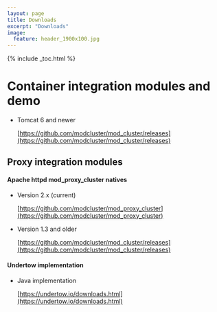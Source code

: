 ```yaml
---
layout: page
title: Downloads
excerpt: "Downloads"
image:
  feature: header_1900x100.jpg
---
```


{% include _toc.html %}

# Container integration modules and demo

* Tomcat 6 and newer

    [https://github.com/modcluster/mod_cluster/releases](https://github.com/modcluster/mod_cluster/releases)

## Proxy integration modules

#### Apache httpd mod_proxy_cluster natives

* Version 2.x (current)

    [https://github.com/modcluster/mod_proxy_cluster](https://github.com/modcluster/mod_proxy_cluster)

* Version 1.3 and older

    [https://github.com/modcluster/mod_cluster/releases](https://github.com/modcluster/mod_cluster/releases)

#### Undertow implementation

* Java implementation

    [https://undertow.io/downloads.html](https://undertow.io/downloads.html)

